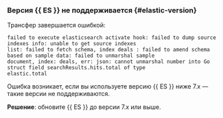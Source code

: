 ### Версия {{ ES }} не поддерживается {#elastic-version}

Трансфер завершается ошибкой:

```text
failed to execute elasticsearch activate hook: failed to dump source indexes info: unable to get source indexes 
list: failed to fetch schema, index deals : failed to amend schema based on sample data: failed to unmarshal sample 
document, index: deals, err: json: cannot unmarshal number into Go struct field searchResults.hits.total of type 
elastic.total
```

Ошибка возникает, если вы используете версию {{ ES }} ниже 7.x — такие версии не поддерживаются.

**Решение**: обновите {{ ES }} до версии 7.x или выше.

